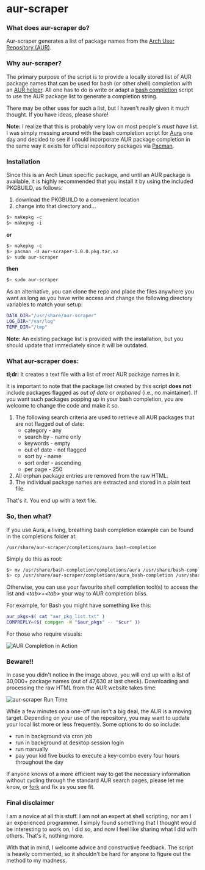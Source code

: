 # aur-scraper

### What does aur-scraper do?

Aur-scraper generates a list of package names from the [Arch User Repository (AUR)](https://aur.archlinux.org).

### Why aur-scraper?

The primary purpose of the script is to provide a locally stored list of AUR package names that can be used for bash (or other shell) completion with an [AUR helper](https://wiki.archlinux.org/index.php/Aur_helpers). All one has to do is write or adapt a [bash completion](http://bash-completion.alioth.debian.org/) script to use the AUR package list to generate a completion string.

There may be other uses for such a list, but I haven't really given it much thought. If you have ideas, please share!

**Note:** I realize that this is probably very low on most people's _must have_ list. I was simply messing around with the bash completion script for [Aura](https://github.com/fosskers/aura) one day and decided to see if I could incorporate AUR package completion in the same way it exists for official repository packages via [Pacman](https://wiki.archlinux.org/index.php/Pacman).

### Installation

Since this is an Arch Linux specific package, and until an AUR package is available, it is highly recommended that you install it by using the included PKGBUILD, as follows:

1. download the PKGBUILD to a convenient location
2. change into that directory and...

```bash
$> makepkg -c
$> makepkg -i
```
**or**

````bash
$> makepkg -c
$> pacman -U aur-scraper-1.0.0.pkg.tar.xz
$> sudo aur-scraper
````

**then**

````bash
$> sudo aur-scraper
````

As an alternative, you can clone the repo and place the files anywhere you want as long as you have write access and change the following directory variables to match your setup:

````bash
DATA_DIR="/usr/share/aur-scraper"
LOG_DIR="/var/log"
TEMP_DIR="/tmp"
````

**Note:** An existing package list is provided with the installation, but you should update that immediately since it will be outdated.

### What aur-scraper does:

**tl;dr:** It creates a text file with a list of _most_ AUR package names in it.

It is important to note that the package list created by this script **does not** include packages flagged as _out of date_ or _orphaned_ (i.e., no maintainer). If you want such packages popping up in your bash completion, you are welcome to change the code and make it so.

1. The following search criteria are used to retrieve all AUR packages that are not flagged out of date:
    * category -    any
    * search by -   name only
    * keywords -    empty
    * out of date - not flagged
    * sort by -     name
    * sort order -  ascending
    * per page -    250
2. All orphan package entries are removed from the raw HTML.
3. The individual package names are extracted and stored in a plain text file.

That's it. You end up with a text file.

### So, then what?

If you use Aura, a living, breathing bash completion example can be found in the completions folder at:

````
/usr/share/aur-scraper/completions/aura_bash-completion
````

Simply do this as root:

````bash
$> mv /usr/share/bash-completion/completions/aura /usr/share/bash-completion/completions/aura.bak
$> cp /usr/share/aur-scraper/completions/aura_bash-completion /usr/share/bash-completion/completions/aura
````

Otherwise, you can use your favourite shell completion tool(s) to access the list and _\<tab\>+\<tab\>_ your way to AUR completion bliss.

For example, for Bash you might have something like this:

````bash
aur_pkgs=$( cat "aur_pkg_list.txt" )
COMPREPLY=($( compgen -W "$aur_pkgs" -- "$cur" ))
````

For those who require visuals:

![AUR Completion in Action](https://copy.com/TLqStMfpML4w)

### Beware!!

In case you didn't notice in the image above, you will end up with a list of 30,000+ package names (out of 47,630 at last check). Downloading and processing the raw HTML from the AUR website takes time:

![aur-scraper Run Time](https://copy.com/wLSRNLqxK78V)

While a few minutes on a one-off run isn't a big deal, the AUR is a moving target. Depending on your use of the repository, you may want to update your local list more or less frequently. Some options to do so include:

* run in background via cron job
* run in background at desktop session login
* run manually
* pay your kid five bucks to execute a key-combo every four hours throughout the day

If anyone knows of a more efficient way to get the necessary information without cycling through the standard AUR search pages, please let me know, or [fork](https://help.github.com/articles/fork-a-repo) and fix as you see fit.

### Final disclaimer

I am a novice at all this stuff. I am not an expert at shell scripting, nor am I an experienced programmer. I simply found something that I thought would be interesting to work on, I did so, and now I feel like sharing what I did with others. That's it, nothing more.

With that in mind, I welcome advice and constructive feedback. The script is heavily commented, so it shouldn't be hard for anyone to figure out the method to my madness.
